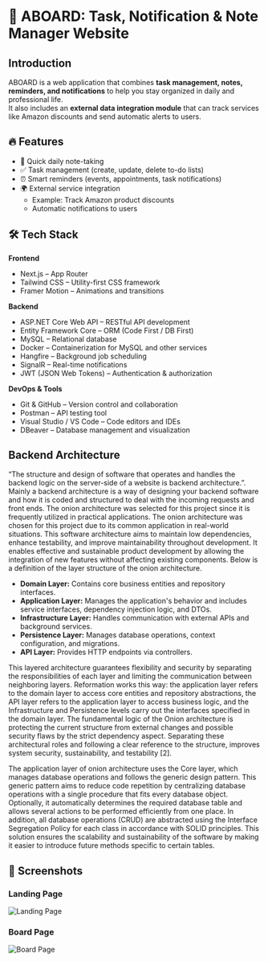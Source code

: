 # 🚀 ABOARD: Task, Notification & Note Manager Website

## Introduction
ABOARD is a web application that combines **task management, notes, reminders, and notifications** to help you stay organized in daily and professional life.  
It also includes an **external data integration module** that can track services like Amazon discounts and send automatic alerts to users.

## 🔥 Features
- 📝 Quick daily note-taking
- ✅ Task management (create, update, delete to-do lists)
- ⏰ Smart reminders (events, appointments, task notifications)
- 🌍 External service integration
  - Example: Track Amazon product discounts  
  - Automatic notifications to users

## 🛠️ Tech Stack
**Frontend**
- Next.js – App Router 
- Tailwind CSS – Utility-first CSS framework
- Framer Motion – Animations and transitions

**Backend**
- ASP.NET Core Web API – RESTful API development
- Entity Framework Core – ORM (Code First / DB First)
- MySQL – Relational database
- Docker – Containerization for MySQL and other services
- Hangfire – Background job scheduling
- SignalR – Real-time notifications
- JWT (JSON Web Tokens) – Authentication & authorization

**DevOps & Tools**
- Git & GitHub – Version control and collaboration
- Postman – API testing tool
- Visual Studio / VS Code – Code editors and IDEs
- DBeaver – Database management and visualization

## Backend Architecture
“The structure and design of software that operates and handles the backend logic on the server-side of a website is backend architecture.”. Mainly a backend architecture is a way of designing your backend software and how it is coded and structured to deal with the incoming requests and front ends. The onion architecture was selected for this project since it is frequently utilized in practical applications. The onion architecture was chosen for this project due to its common application in real-world situations. This software architecture aims to maintain low dependencies, enhance testability, and improve maintainability throughout development. It enables effective and sustainable product development by allowing the integration of new features without affecting existing components. Below is a definition of the layer structure of the onion architecture.
- **Domain Layer:** Contains core business entities and repository interfaces.  
- **Application Layer:** Manages the application's behavior and includes service interfaces, dependency injection logic, and DTOs.  
- **Infrastructure Layer:** Handles communication with external APIs and background services.  
- **Persistence Layer:** Manages database operations, context configuration, and migrations.  
- **API Layer:** Provides HTTP endpoints via controllers.

This layered architecture guarantees flexibility and security by separating the responsibilities of each layer and limiting the communication between neighboring layers. Reformation works this way: the application layer refers to the domain layer to access core entities and repository abstractions, the API layer refers to the application layer to access business logic, and the Infrastructure and Persistence levels carry out the interfaces specified in the domain layer. The fundamental logic of the Onion architecture is protecting the current structure from external changes and possible security flaws by the strict dependency aspect. Separating these architectural roles and following a clear reference to the structure, improves system security, sustainability, and testability [2]. 


The application layer of onion architecture uses the Core layer, which manages database operations and follows the generic design pattern. This generic pattern aims to reduce code repetition by centralizing database operations with a single procedure that fits every database object. Optionally, it automatically determines the required database table and allows several actions to be performed efficiently from one place.
In addition, all database operations (CRUD) are abstracted using the Interface Segregation Policy for each class in accordance with SOLID principles. This solution ensures the scalability and sustainability of the software by making it easier to introduce future methods specific to certain tables.

## 📸 Screenshots

### Landing Page
![Landing Page](landing.png)

### Board Page
![Board Page](board.png)
  





